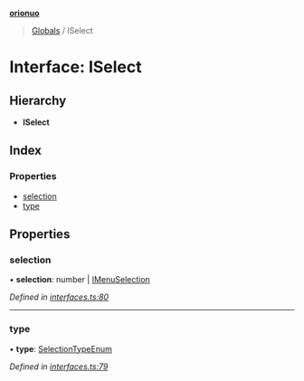 **[orionuo](../README.md)**

> [Globals](../globals.md) / ISelect

# Interface: ISelect

## Hierarchy

* **ISelect**

## Index

### Properties

* [selection](iselect.md#selection)
* [type](iselect.md#type)

## Properties

### selection

•  **selection**: number \| [IMenuSelection](imenuselection.md)

*Defined in [interfaces.ts:80](https://github.com/msviha/orionuo/blob/6f2627d/src/interfaces.ts#L80)*

___

### type

•  **type**: [SelectionTypeEnum](../enums/selectiontypeenum.md)

*Defined in [interfaces.ts:79](https://github.com/msviha/orionuo/blob/6f2627d/src/interfaces.ts#L79)*
